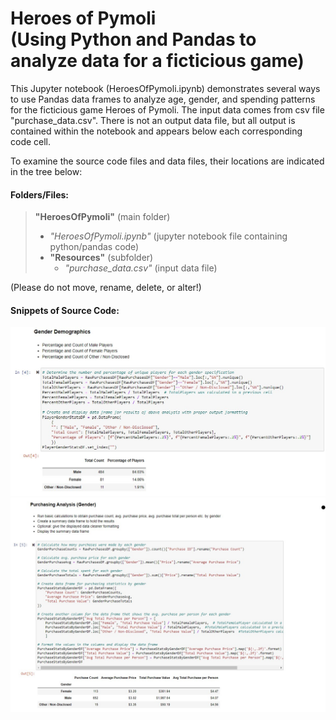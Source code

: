 <h1> Heroes of Pymoli <br> (Using Python and Pandas to analyze data for a ficticious game) </h1>

This Jupyter notebook (HeroesOfPymoli.ipynb) demonstrates several ways to use Pandas data frames to analyze age, gender, and spending patterns
for the ficticious game Heroes of Pymoli. The input data comes from csv file "purchase_data.csv". 
There is not an output data file, but all output is contained within the notebook and appears below each corresponding code cell.

To examine the source code files and data files, their locations are indicated in the tree below:

#### Folders/Files:

> **"HeroesOfPymoli"** (main folder) <br>
> - *"HeroesOfPymoli.ipynb"* (jupyter notebook file containing python/pandas code) <br>
> - **"Resources"** (subfolder) <br>
>	- *"purchase_data.csv"* (input data file) <br>
	
(Please do not move, rename, delete, or alter!)

#### Snippets of Source Code: <br>
 
<img src="Images/CodeSnip1.jpg"> <br>
<img src="Images/CodeSnip2.jpg"> <br>
